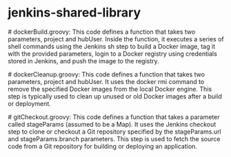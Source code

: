 ﻿# jenkins-shared-library
 
﻿# dockerBuild.groovy:
This code defines a function that takes two parameters, project and hubUser. Inside the function, it executes a series of shell commands using the Jenkins sh step to build a Docker image, tag it with the provided parameters, login to a Docker registry using credentials stored in Jenkins, and push the image to the registry.

﻿# dockerCleanup.groovy:
This code defines a function that takes two parameters, project and hubUser. It uses the docker rmi command to remove the specified Docker images from the local Docker engine. This step is typically used to clean up unused or old Docker images after a build or deployment.

﻿# gitCheckout.groovy:
This code defines a function that takes a parameter called stageParams (assumed to be a Map). It uses the Jenkins checkout step to clone or checkout a Git repository specified by the stageParams.url and stageParams.branch parameters. This step is used to fetch the source code from a Git repository for building or deploying an application.
